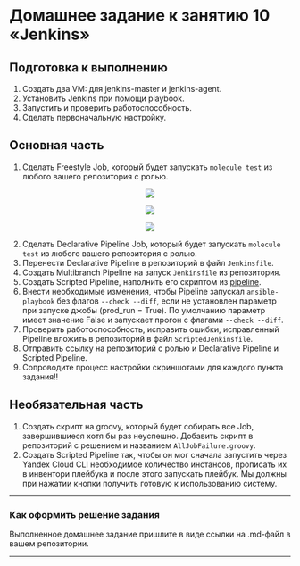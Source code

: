 # Домашнее задание к занятию 10 «Jenkins»

## Подготовка к выполнению

1. Создать два VM: для jenkins-master и jenkins-agent.
2. Установить Jenkins при помощи playbook.
3. Запустить и проверить работоспособность.
4. Сделать первоначальную настройку.

## Основная часть

1. Сделать Freestyle Job, который будет запускать `molecule test` из любого вашего репозитория с ролью.
<p align="center">
  <image src="./assets/Freestyle_molecule1.png"
</p>

<p align="center">
  <image src="./assets/Freestyle_molecule2.png"
</p>

<p align="center">
  <image src="./assets/Freestyle_molecule3.png"
</p>


2. Сделать Declarative Pipeline Job, который будет запускать `molecule test` из любого вашего репозитория с ролью.
3. Перенести Declarative Pipeline в репозиторий в файл `Jenkinsfile`.
4. Создать Multibranch Pipeline на запуск `Jenkinsfile` из репозитория.
5. Создать Scripted Pipeline, наполнить его скриптом из [pipeline](./pipeline).
6. Внести необходимые изменения, чтобы Pipeline запускал `ansible-playbook` без флагов `--check --diff`, если не установлен параметр при запуске джобы (prod_run = True). По умолчанию параметр имеет значение False и запускает прогон с флагами `--check --diff`.
7. Проверить работоспособность, исправить ошибки, исправленный Pipeline вложить в репозиторий в файл `ScriptedJenkinsfile`.
8. Отправить ссылку на репозиторий с ролью и Declarative Pipeline и Scripted Pipeline.
9. Сопроводите процесс настройки скриншотами для каждого пункта задания!!

## Необязательная часть

1. Создать скрипт на groovy, который будет собирать все Job, завершившиеся хотя бы раз неуспешно. Добавить скрипт в репозиторий с решением и названием `AllJobFailure.groovy`.
2. Создать Scripted Pipeline так, чтобы он мог сначала запустить через Yandex Cloud CLI необходимое количество инстансов, прописать их в инвентори плейбука и после этого запускать плейбук. Мы должны при нажатии кнопки получить готовую к использованию систему.

---

### Как оформить решение задания

Выполненное домашнее задание пришлите в виде ссылки на .md-файл в вашем репозитории.

---
